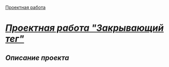 [Проектная работа](https://github.com/VlStolyarov/zakrivayuschiy-teg-f.git)

#  <u>***Проектная работа "Закрывающий тег"***</u>

## *Описание проекта*
